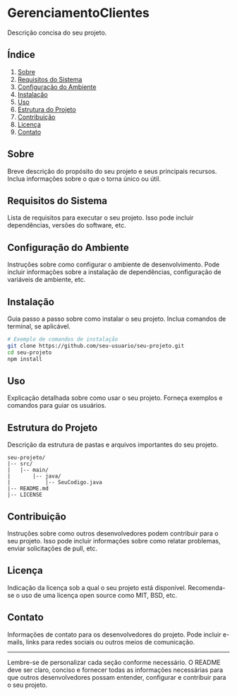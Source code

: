 # GerenciamentoClientes

Descrição concisa do seu projeto.

## Índice

1. [Sobre](#sobre)
2. [Requisitos do Sistema](#requisitos-do-sistema)
3. [Configuração do Ambiente](#configuração-do-ambiente)
4. [Instalação](#instalação)
5. [Uso](#uso)
6. [Estrutura do Projeto](#estrutura-do-projeto)
7. [Contribuição](#contribuição)
8. [Licença](#licença)
9. [Contato](#contato)

## Sobre

Breve descrição do propósito do seu projeto e seus principais recursos. Inclua informações sobre o que o torna único ou útil.

## Requisitos do Sistema

Lista de requisitos para executar o seu projeto. Isso pode incluir dependências, versões do software, etc.

## Configuração do Ambiente

Instruções sobre como configurar o ambiente de desenvolvimento. Pode incluir informações sobre a instalação de dependências, configuração de variáveis de ambiente, etc.

## Instalação

Guia passo a passo sobre como instalar o seu projeto. Inclua comandos de terminal, se aplicável.

```bash
# Exemplo de comandos de instalação
git clone https://github.com/seu-usuario/seu-projeto.git
cd seu-projeto
npm install
```

## Uso

Explicação detalhada sobre como usar o seu projeto. Forneça exemplos e comandos para guiar os usuários.

## Estrutura do Projeto

Descrição da estrutura de pastas e arquivos importantes do seu projeto.

```plaintext
seu-projeto/
|-- src/
|   |-- main/
|       |-- java/
|           |-- SeuCodigo.java
|-- README.md
|-- LICENSE
```

## Contribuição

Instruções sobre como outros desenvolvedores podem contribuir para o seu projeto. Isso pode incluir informações sobre como relatar problemas, enviar solicitações de pull, etc.

## Licença

Indicação da licença sob a qual o seu projeto está disponível. Recomenda-se o uso de uma licença open source como MIT, BSD, etc.

## Contato

Informações de contato para os desenvolvedores do projeto. Pode incluir e-mails, links para redes sociais ou outros meios de comunicação.

---

Lembre-se de personalizar cada seção conforme necessário. O README deve ser claro, conciso e fornecer todas as informações necessárias para que outros desenvolvedores possam entender, configurar e contribuir para o seu projeto.
